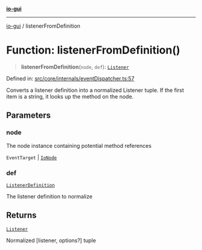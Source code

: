 [**io-gui**](../README.md)

***

[io-gui](../README.md) / listenerFromDefinition

# Function: listenerFromDefinition()

> **listenerFromDefinition**(`node`, `def`): [`Listener`](../type-aliases/Listener.md)

Defined in: [src/core/internals/eventDispatcher.ts:57](https://github.com/io-gui/io/blob/main/src/core/internals/eventDispatcher.ts#L57)

Converts a listener definition into a normalized Listener tuple.
If the first item is a string, it looks up the method on the node.

## Parameters

### node

The node instance containing potential method references

`EventTarget` | [`IoNode`](../classes/IoNode.md)

### def

[`ListenerDefinition`](../type-aliases/ListenerDefinition.md)

The listener definition to normalize

## Returns

[`Listener`](../type-aliases/Listener.md)

Normalized [listener, options?] tuple
